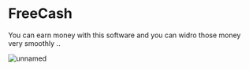 # FreeCash
You can earn money  with this software and you can widro  those money very smoothly .. 

![unnamed](https://github.com/Ldraco/FreeCash/assets/89516538/97a51371-ed3e-4afb-b6fe-39b51b63815b)
